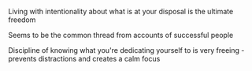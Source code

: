 Living with intentionality about what is at your disposal is the ultimate freedom 

Seems to be the common thread from accounts of successful people

Discipline of knowing what you're dedicating yourself to is very freeing - prevents distractions and creates a calm focus 